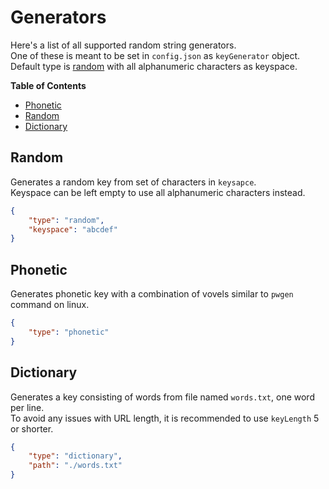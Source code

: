 # Generators

Here's a list of all supported random string generators.  
One of these is meant to be set in `config.json` as `keyGenerator` object.  
Default type is [random](#random) with all alphanumeric characters as keyspace.


**Table of Contents**

- [Phonetic](#phonetic)
- [Random](#random)
- [Dictionary](#dictionary)

## Random

Generates a random key from set of characters in `keysapce`.  
Keyspace can be left empty to use all alphanumeric characters instead.

``` json
{
	"type": "random",
	"keyspace": "abcdef"
}
```

## Phonetic

Generates phonetic key with a combination of vovels similar to `pwgen` command on linux.

``` json
{
	"type": "phonetic"
}
```

## Dictionary

Generates a key consisting of words from file named `words.txt`, one word per line.  
To avoid any issues with URL length, it is recommended to use `keyLength` 5 or shorter.

```json
{
	"type": "dictionary",
	"path": "./words.txt"
}
```
